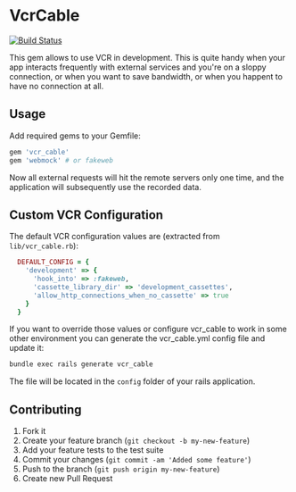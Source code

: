# VcrCable

[![Build Status](https://secure.travis-ci.org/spaghetticode/vcr_cable.png)](http://travis-ci.org/spaghetticode/vcr_cable)

This gem allows to use VCR in development. This is quite handy when your app
interacts frequently with external services and you're on a sloppy connection,
or when you want to save bandwidth, or when you happent to have no connection
at all.


## Usage

Add required gems to your Gemfile:

```ruby
gem 'vcr_cable'
gem 'webmock' # or fakeweb
```
Now all external requests will hit the remote servers only one time, and the
application will subsequently use the recorded data.


## Custom VCR Configuration

The default VCR configuration values are (extracted from ```lib/vcr_cable.rb```):

```ruby
  DEFAULT_CONFIG = {
    'development' => {
      'hook_into' => :fakeweb,
      'cassette_library_dir' => 'development_cassettes',
      'allow_http_connections_when_no_cassette' => true
    }
  }
```

If you want to override those values or configure vcr_cable to work in some
other environment you can generate the vcr_cable.yml config file and update it:

```bash
bundle exec rails generate vcr_cable
```

The file will be located in the ```config``` folder of your rails application.


## Contributing

1. Fork it
2. Create your feature branch (`git checkout -b my-new-feature`)
3. Add your feature tests to the test suite
4. Commit your changes (`git commit -am 'Added some feature'`)
5. Push to the branch (`git push origin my-new-feature`)
6. Create new Pull Request
